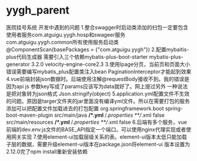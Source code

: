 # yygh_parent
医院挂号系统
开发中遇到的问题
1.整合swagger时启动类添加的扫包一定要包含使用者服务com.atguigu.yygh.hosp和swageer服务com.atguigu.yygh.common所有使用服务启动类
   @ComponentScan(basePackages = {"com.atguigu.yygh"})
2.配置mybaitis-plus代码生成器
  需要引入三个依赖mybatis-plus-boot-starter mybatis-plus-generator 3.2.0  velocity-engine-core2.3
3.使用Ipage分页，当前页和页面大小错误需要编写mybatis_plus配置类注入bean PaginationInterceptor才能起到效果
4.vue前端封装json数据时。后端使用注解@requestBody接收不到。我的错误是因为api js 参数key写成了params应该写为data就好了。网上提过另外
一种说法是把对象转为json格式 Json.stringify(object)
5.application.yml配置文件不生效的问题。原因是targer文件夹的jar里面没有编译yml文件。所以在需要打包的服务添加可以把配置文件加载进去的打包配置
<build>
        <plugins>
            <plugin>
                <groupId>org.springframework.boot</groupId>
                <artifactId>spring-boot-maven-plugin</artifactId>
            </plugin>
        </plugins>
        <resources>
            <resource>
                <directory>src/main/java</directory>
                <includes>
                    <include>**/*.yml</include>
                    <include>**/*.properties</include>
                    <include>**/*.xml</include>
                </includes>
                <filtering>false</filtering>
            </resource>
            <resource>
                <directory>src/main/resources</directory>
                <includes> <include>**/*.yml</include>
                    <include>**/*.properties</include>
                    <include>**/*.xml</include>
                </includes>
                <filtering>false</filtering>
            </resource>
        </resources>
    </build>
6.后端有多个服务，vue前端的dev.env.js文件的BASE_API指定一个端口。可以使用nginx代理实现或者使用网关实现
7.使用element-ui加载层级关系的表。element-ui版本太低只能加载子层的数据，需要升级element-ui版本在package.json将element-ui
  版本设置为2.12.0完了npm install重新安装依赖
  
